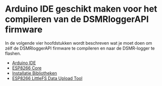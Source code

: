 # Arduino IDE geschikt maken voor het compileren van de DSMRloggerAPI firmware

In de volgende vier hoofdstukken wordt beschreven wat je moet doen om zélf de DSMRloggerAPI firmware te compileren en naar de DSMR-logger te flashen.

* [Arduino IDE](arduino-ide.md)
* [ESP8266 Core](esp8266-core.md)
* [Installatie Bibliotheken](installatie-bibliotheken.md)
* [ESP8266 LittleFS Data Upload Tool](esp8266-littlefs-data-upload-tool.md)



